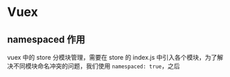 # Vuex

## namespaced 作用

vuex 中的 store 分模块管理，需要在 store 的 index.js 中引入各个模块，为了解决不同模块命名冲突的问题，我们使用 `namespaced: true`，之后